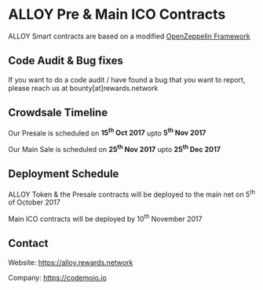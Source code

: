 # ALLOY Pre &amp; Main ICO Contracts

ALLOY Smart contracts are based on a modified [OpenZeppelin Framework](https://github.com/OpenZeppelin/zeppelin-solidity)

## Code Audit &amp; Bug fixes

If you want to do a code audit / have found a bug that you want to report, please reach us at bounty[at]rewards.network

## Crowdsale Timeline

Our Presale is scheduled on **15<sup>th</sup> Oct 2017** upto **5<sup>th</sup> Nov 2017**

Our Main Sale is scheduled on **25<sup>th</sup> Nov 2017** upto **25<sup>th</sup> Dec 2017**

## Deployment Schedule

ALLOY Token &amp; the Presale contracts will be deployed to the main net on 5<sup>th</sup> of October 2017

Main ICO contracts will be deployed by 10<sup>th</sup> November 2017
 
## Contact

Website: <https://alloy.rewards.network>

Company: <https://codemojo.io>
